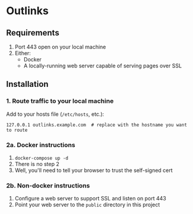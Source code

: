 # Outlinks

## Requirements

1. Port 443 open on your local machine
2. Either:
    * Docker
    * A locally-running web server capable of serving pages over SSL

## Installation

### 1. Route traffic to your local machine

Add to your hosts file (`/etc/hosts`, etc.):

```
127.0.0.1 outlinks.example.com  # replace with the hostname you want to route
```

### 2a. Docker instructions

1. `docker-compose up -d`
2. There is no step 2
3. Well, you'll need to tell your browser to trust the self-signed cert

### 2b. Non-docker instructions

1. Configure a web server to support SSL and listen on port 443
2. Point your web server to the `public` directory in this project
